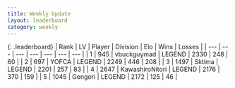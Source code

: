 ```yaml
---
title: Weekly Update
layout: leaderboard
category: weekly
---
```


{: .leaderboard}
| Rank | LV | Player | Division | Elo | Wins | Losses |
| --- | --- | --- | --- | --- | --- | --- |
| <span data-change="0">1</span> | 945 | <span title="ID: 418052">vbuckguymad</span> | LEGEND | <span data-change="73">2330</span> | <span data-change="112">248</span> | <span data-change="21">60</span> |
| <span data-change="4">2</span> | 697 | <span title="ID: 650820">YOFCA</span> | LEGEND | <span data-change="128">2249</span> | <span data-change="134">446</span> | <span data-change="32">208</span> |
| <span data-change="-1">3</span> | 1497 | <span title="ID: 353063">Sktima</span> | LEGEND | <span data-change="-35">2201</span> | <span data-change="85">257</span> | <span data-change="28">83</span> |
| <span data-change="18">4</span> | 2647 | <span title="ID: 164871">KawashiroNitori</span> | LEGEND | <span data-change="128">2176</span> | <span data-change="97">370</span> | <span data-change="50">159</span> |
| <span data-change="-2">5</span> | 1045 | <span title="ID: 294236">Gengori</span> | LEGEND | <span data-change="-35">2172</span> | <span data-change="6">125</span> | <span data-change="6">46</span> |